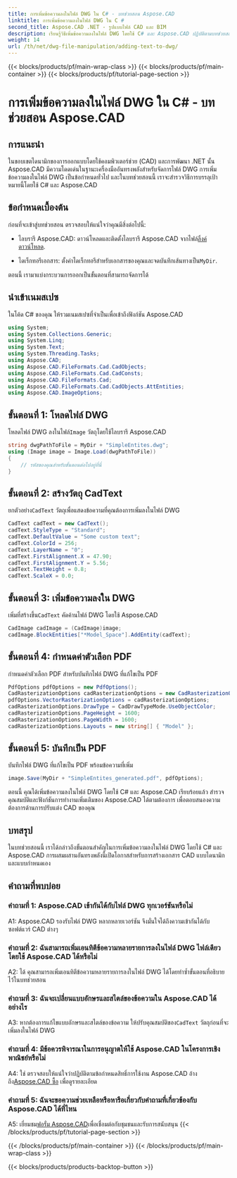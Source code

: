 ```yaml
---
title: การเพิ่มข้อความลงในไฟล์ DWG ใน C# - บทช่วยสอน Aspose.CAD
linktitle: การเพิ่มข้อความลงในไฟล์ DWG ใน C #
second_title: Aspose.CAD .NET - รูปแบบไฟล์ CAD และ BIM
description: เรียนรู้วิธีเพิ่มข้อความลงในไฟล์ DWG โดยใช้ C# และ Aspose.CAD ปฏิบัติตามบทช่วยสอนทีละขั้นตอนนี้เพื่อการผสานรวมที่ราบรื่น สำรวจเอกสาร Aspose.CAD เพื่อดูคำแนะนำที่ครอบคลุม
weight: 14
url: /th/net/dwg-file-manipulation/adding-text-to-dwg/
---
```


{{< blocks/products/pf/main-wrap-class >}}
{{< blocks/products/pf/main-container >}}
{{< blocks/products/pf/tutorial-page-section >}}

# การเพิ่มข้อความลงในไฟล์ DWG ใน C# - บทช่วยสอน Aspose.CAD

## การแนะนำ

ในขอบเขตไดนามิกของการออกแบบโดยใช้คอมพิวเตอร์ช่วย (CAD) และการพัฒนา .NET นั้น Aspose.CAD มีความโดดเด่นในฐานะเครื่องมืออันทรงพลังสำหรับจัดการไฟล์ DWG การเพิ่มข้อความลงในไฟล์ DWG เป็นข้อกำหนดทั่วไป และในบทช่วยสอนนี้ เราจะสำรวจวิธีการบรรลุเป้าหมายนี้โดยใช้ C# และ Aspose.CAD

## ข้อกำหนดเบื้องต้น

ก่อนที่จะเข้าสู่บทช่วยสอน ตรวจสอบให้แน่ใจว่าคุณมีสิ่งต่อไปนี้:

-  ไลบรารี Aspose.CAD: ดาวน์โหลดและติดตั้งไลบรารี Aspose.CAD จากไฟล์[ลิ้งค์ดาวน์โหลด](https://releases.aspose.com/cad/net/).

-  ไดเร็กทอรีเอกสาร: ตั้งค่าไดเร็กทอรีสำหรับเอกสารของคุณและจดบันทึกเส้นทางเป็น`MyDir`.

ตอนนี้ เรามาแบ่งกระบวนการออกเป็นขั้นตอนที่สามารถจัดการได้

## นำเข้าเนมสเปซ

ในโค้ด C# ของคุณ ให้รวมเนมสเปซที่จำเป็นเพื่อเข้าถึงฟังก์ชัน Aspose.CAD

```csharp
using System;
using System.Collections.Generic;
using System.Linq;
using System.Text;
using System.Threading.Tasks;
using Aspose.CAD;
using Aspose.CAD.FileFormats.Cad.CadObjects;
using Aspose.CAD.FileFormats.Cad.CadConsts;
using Aspose.CAD.FileFormats.Cad;
using Aspose.CAD.FileFormats.Cad.CadObjects.AttEntities;
using Aspose.CAD.ImageOptions;
```

## ขั้นตอนที่ 1: โหลดไฟล์ DWG

 โหลดไฟล์ DWG ลงในไฟล์`Image` วัตถุโดยใช้ไลบรารี Aspose.CAD

```csharp
string dwgPathToFile = MyDir + "SimpleEntites.dwg";
using (Image image = Image.Load(dwgPathToFile))
{
    // รหัสของคุณสำหรับขั้นตอนต่อไปอยู่ที่นี่
}
```

## ขั้นตอนที่ 2: สร้างวัตถุ CadText

 ยกตัวอย่าง`CadText` วัตถุเพื่อแสดงข้อความที่คุณต้องการเพิ่มลงในไฟล์ DWG

```csharp
CadText cadText = new CadText();
cadText.StyleType = "Standard";
cadText.DefaultValue = "Some custom text";
cadText.ColorId = 256;
cadText.LayerName = "0";
cadText.FirstAlignment.X = 47.90;
cadText.FirstAlignment.Y = 5.56;
cadText.TextHeight = 0.8;
cadText.ScaleX = 0.0;
```

## ขั้นตอนที่ 3: เพิ่มข้อความลงใน DWG

 เพิ่มที่สร้างขึ้น`CadText` คัดค้านไฟล์ DWG โดยใช้ Aspose.CAD

```csharp
CadImage cadImage = (CadImage)image;
cadImage.BlockEntities["*Model_Space"].AddEntity(cadText);
```

## ขั้นตอนที่ 4: กำหนดค่าตัวเลือก PDF

กำหนดค่าตัวเลือก PDF สำหรับบันทึกไฟล์ DWG ที่แก้ไขเป็น PDF

```csharp
PdfOptions pdfOptions = new PdfOptions();
CadRasterizationOptions cadRasterizationOptions = new CadRasterizationOptions();
pdfOptions.VectorRasterizationOptions = cadRasterizationOptions;
cadRasterizationOptions.DrawType = CadDrawTypeMode.UseObjectColor;
cadRasterizationOptions.PageHeight = 1600;
cadRasterizationOptions.PageWidth = 1600;
cadRasterizationOptions.Layouts = new string[] { "Model" };
```

## ขั้นตอนที่ 5: บันทึกเป็น PDF

บันทึกไฟล์ DWG ที่แก้ไขเป็น PDF พร้อมข้อความที่เพิ่ม

```csharp
image.Save(MyDir + "SimpleEntites_generated.pdf", pdfOptions);
```

ตอนนี้ คุณได้เพิ่มข้อความลงในไฟล์ DWG โดยใช้ C# และ Aspose.CAD เรียบร้อยแล้ว สำรวจคุณสมบัติและฟังก์ชันการทำงานเพิ่มเติมของ Aspose.CAD ได้ตามต้องการ เพื่อตอบสนองความต้องการด้านการปรับแต่ง CAD ของคุณ

## บทสรุป

ในบทช่วยสอนนี้ เราได้กล่าวถึงขั้นตอนสำคัญในการเพิ่มข้อความลงในไฟล์ DWG โดยใช้ C# และ Aspose.CAD การผสมผสานอันทรงพลังนี้เปิดโอกาสสำหรับการสร้างเอกสาร CAD แบบไดนามิกและแบบกำหนดเอง

## คำถามที่พบบ่อย

### คำถามที่ 1: Aspose.CAD เข้ากันได้กับไฟล์ DWG ทุกเวอร์ชันหรือไม่

A1: Aspose.CAD รองรับไฟล์ DWG หลากหลายเวอร์ชัน จึงมั่นใจได้ถึงความเข้ากันได้กับซอฟต์แวร์ CAD ต่างๆ

### คำถามที่ 2: ฉันสามารถเพิ่มเอนทิตีข้อความหลายรายการลงในไฟล์ DWG ไฟล์เดียวโดยใช้ Aspose.CAD ได้หรือไม่

A2: ได้ คุณสามารถเพิ่มเอนทิตีข้อความหลายรายการลงในไฟล์ DWG ได้โดยทำซ้ำขั้นตอนที่อธิบายไว้ในบทช่วยสอน

### คำถามที่ 3: ฉันจะเปลี่ยนแบบอักษรและสไตล์ของข้อความใน Aspose.CAD ได้อย่างไร

 A3: หากต้องการแก้ไขแบบอักษรและสไตล์ของข้อความ ให้ปรับคุณสมบัติของ`CadText` วัตถุก่อนที่จะเพิ่มลงในไฟล์ DWG

### คำถามที่ 4: มีข้อควรพิจารณาในการอนุญาตให้ใช้ Aspose.CAD ในโครงการเชิงพาณิชย์หรือไม่

 A4: ใช่ ตรวจสอบให้แน่ใจว่าปฏิบัติตามข้อกำหนดสิทธิ์การใช้งาน Aspose.CAD อ้างถึง[Aspose.CAD ซื้อ](https://purchase.aspose.com/buy) เพื่อดูรายละเอียด

### คำถามที่ 5: ฉันจะขอความช่วยเหลือหรือหารือเกี่ยวกับคำถามที่เกี่ยวข้องกับ Aspose.CAD ได้ที่ไหน

A5: เยี่ยมชม[ฟอรั่ม Aspose.CAD](https://forum.aspose.com/c/cad/19)เพื่อเชื่อมต่อกับชุมชนและรับการสนับสนุน
{{< /blocks/products/pf/tutorial-page-section >}}

{{< /blocks/products/pf/main-container >}}
{{< /blocks/products/pf/main-wrap-class >}}

{{< blocks/products/products-backtop-button >}}

